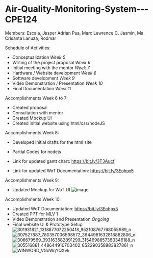 # Air-Quality-Monitoring-System---CPE124

Members:
Escala, Jasper Adrian
Pua, Marc Lawrence C.
Jasmin, Ma. Crisanta
Lanuza, Rodmar

Schedule of Activities:

 - Conceptualization *Week 5*
 - Writing of the project proposal *Week 6*
 - Initial meeting with the mentor *Week 7*
 - Hardware / Website development *Week 8*
 - Software development *Week 9*
 - Video Demonstration / Presentation *Week 10*
 - Final Documentation *Week 11*

Accomplishments Week 6 to 7:
- Created proposal
- Consultation with mentor
- Created Mockup UI
- Created initial website using html/css/nodeJS

Accomplishments Week 8:
- Developed initial drafts for the html site
- Partial Codes for nodejs

- Link for updated gantt chart: https://bit.ly/3T3Aucf
- Link for updated WoT Documentation: https://bit.ly/3Eohpx5

Accomplishments Week 9:
- Updated Mockup for WoT UI
![image](https://user-images.githubusercontent.com/114989767/194764194-421deead-af48-4811-8691-ac8393619c98.png)

Accomplishments Week 10:
- Updated WoT Documentation: https://bit.ly/3Eohpx5
- Created PPT for MLV 1
- Video Demonstration and Presentation *Ongoing*
- Final website UI & Prototype Setup
![301931821_1318877072250418_952108767768055989_n](https://user-images.githubusercontent.com/114989767/196605092-6a72e998-b6de-4ec3-9e91-4f7699b9a722.png)
![307527887_780357006598572_3644981632818882806_n](https://user-images.githubusercontent.com/114989767/196605098-eba89f59-6d52-4532-9d99-70d2e62ee135.png)
![306679569_393163582891299_3154698657383346188_n](https://user-images.githubusercontent.com/114989767/196605111-6522e46b-1150-4b3f-b2b6-1abf1841191f.png)
![305516881_448644910703402_852290358983827861_n](https://user-images.githubusercontent.com/114989767/196605117-054c4061-2a91-4ee1-970a-d66a6101ae9d.png)
![WINWORD_VGoWqYQXvk](https://user-images.githubusercontent.com/114989767/196605404-28feb639-0563-44d7-852a-258dfeb4a672.png)



